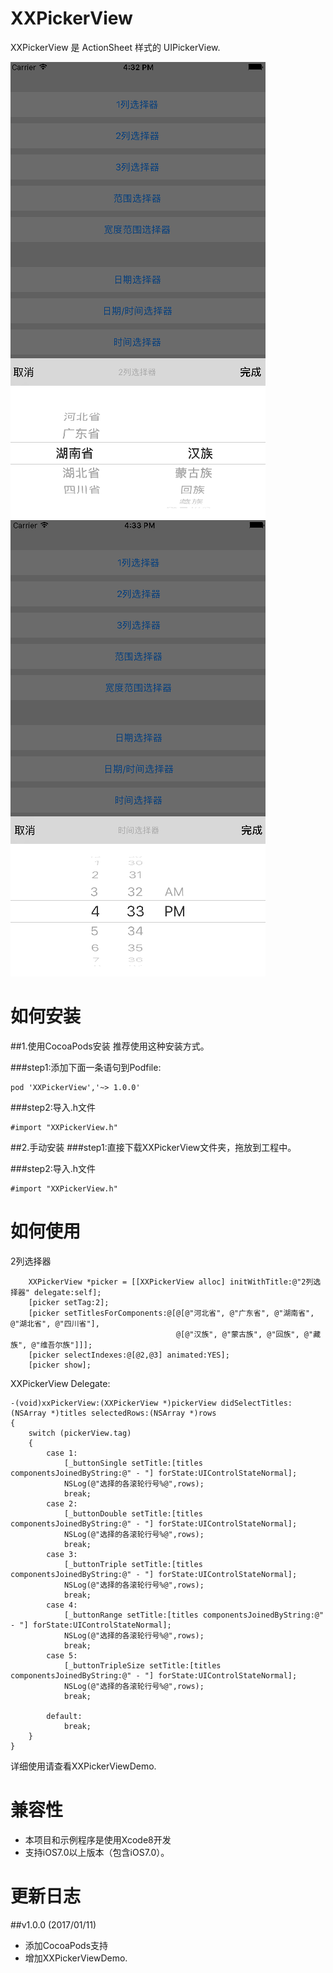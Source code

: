 
# XXPickerView
XXPickerView 是 ActionSheet 样式的 UIPickerView.

![](demo1.png)
![](demo3.png)
    
# 如何安装

##1.使用CocoaPods安装
推荐使用这种安装方式。

###step1:添加下面一条语句到Podfile:

````
pod 'XXPickerView','~> 1.0.0'
````
###step2:导入.h文件

````objc
#import "XXPickerView.h"
````

##2.手动安装
###step1:直接下载XXPickerView文件夹，拖放到工程中。

###step2:导入.h文件

````objc
#import "XXPickerView.h"
````

# 如何使用

2列选择器
````objc
    XXPickerView *picker = [[XXPickerView alloc] initWithTitle:@"2列选择器" delegate:self];
    [picker setTag:2];
    [picker setTitlesForComponents:@[@[@"河北省", @"广东省", @"湖南省", @"湖北省", @"四川省"],
                                     @[@"汉族", @"蒙古族", @"回族", @"藏族", @"维吾尔族"]]];
    [picker selectIndexes:@[@2,@3] animated:YES];
    [picker show];
````
XXPickerView Delegate:
````objc
-(void)xxPickerView:(XXPickerView *)pickerView didSelectTitles:(NSArray *)titles selectedRows:(NSArray *)rows
{
    switch (pickerView.tag)
    {
        case 1:
            [_buttonSingle setTitle:[titles componentsJoinedByString:@" - "] forState:UIControlStateNormal];
            NSLog(@"选择的各滚轮行号%@",rows);
            break;
        case 2:
            [_buttonDouble setTitle:[titles componentsJoinedByString:@" - "] forState:UIControlStateNormal];
            NSLog(@"选择的各滚轮行号%@",rows);
            break;
        case 3:
            [_buttonTriple setTitle:[titles componentsJoinedByString:@" - "] forState:UIControlStateNormal];
            NSLog(@"选择的各滚轮行号%@",rows);
            break;
        case 4:
            [_buttonRange setTitle:[titles componentsJoinedByString:@" - "] forState:UIControlStateNormal];
            NSLog(@"选择的各滚轮行号%@",rows);
            break;
        case 5:
            [_buttonTripleSize setTitle:[titles componentsJoinedByString:@" - "] forState:UIControlStateNormal];
            NSLog(@"选择的各滚轮行号%@",rows);
            break;
            
        default:
            break;
    }
}
````

详细使用请查看XXPickerViewDemo.

# 兼容性
- 本项目和示例程序是使用Xcode8开发
- 支持iOS7.0以上版本（包含iOS7.0）。

# 更新日志
##v1.0.0 (2017/01/11)
- 添加CocoaPods支持
- 增加XXPickerViewDemo.

